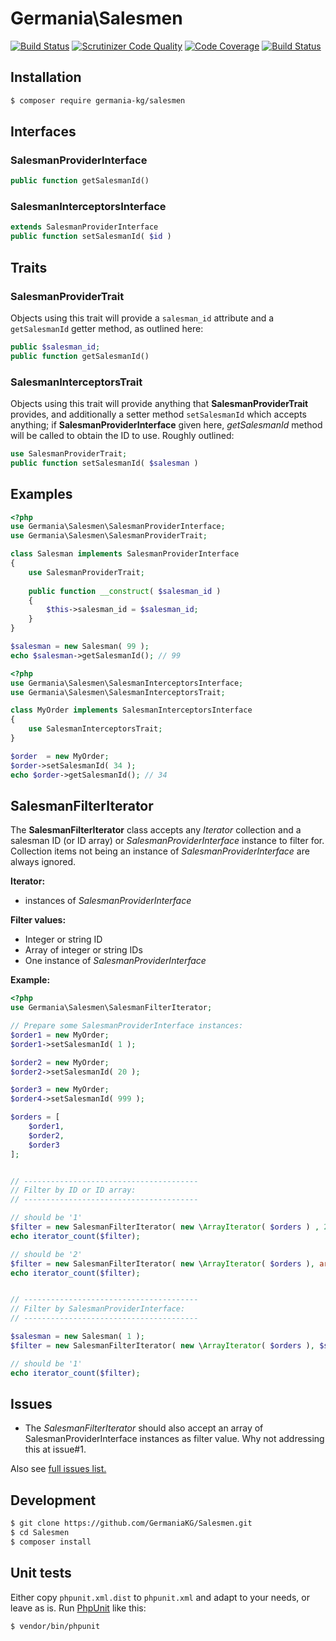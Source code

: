 # Germania\Salesmen


[![Build Status](https://travis-ci.org/GermaniaKG/Salesmen.svg?branch=master)](https://travis-ci.org/GermaniaKG/Salesmen)
[![Scrutinizer Code Quality](https://scrutinizer-ci.com/g/GermaniaKG/Salesmen/badges/quality-score.png?b=master)](https://scrutinizer-ci.com/g/GermaniaKG/Salesmen/?branch=master)
[![Code Coverage](https://scrutinizer-ci.com/g/GermaniaKG/Salesmen/badges/coverage.png?b=master)](https://scrutinizer-ci.com/g/GermaniaKG/Salesmen/?branch=master)
[![Build Status](https://scrutinizer-ci.com/g/GermaniaKG/Salesmen/badges/build.png?b=master)](https://scrutinizer-ci.com/g/GermaniaKG/Salesmen/build-status/master)


## Installation

```bash
$ composer require germania-kg/salesmen
```

## Interfaces

### SalesmanProviderInterface

```php
public function getSalesmanId()
```

### SalesmanInterceptorsInterface


```php
extends SalesmanProviderInterface
public function setSalesmanId( $id )
```

## Traits

### SalesmanProviderTrait

Objects using this trait will provide a `salesman_id` attribute and a `getSalesmanId` getter method, as outlined here:

```php
public $salesman_id;
public function getSalesmanId()
```




### SalesmanInterceptorsTrait

Objects using this trait will provide anything that **SalesmanProviderTrait** provides, and additionally a setter method `setSalesmanId` which accepts anything; if **SalesmanProviderInterface** given here, *getSalesmanId* method will be called to obtain the ID to use. Roughly outlined:

```php
use SalesmanProviderTrait;
public function setSalesmanId( $salesman )
```



## Examples
```php
<?php
use Germania\Salesmen\SalesmanProviderInterface;
use Germania\Salesmen\SalesmanProviderTrait;

class Salesman implements SalesmanProviderInterface
{
	use SalesmanProviderTrait;
	
	public function __construct( $salesman_id )
	{
		$this->salesman_id = $salesman_id;
	}
}

$salesman = new Salesman( 99 );
echo $salesman->getSalesmanId(); // 99
```

```php
<?php
use Germania\Salesmen\SalesmanInterceptorsInterface;
use Germania\Salesmen\SalesmanInterceptorsTrait;

class MyOrder implements SalesmanInterceptorsInterface
{
	use SalesmanInterceptorsTrait;
}

$order  = new MyOrder;
$order->setSalesmanId( 34 );
echo $order->getSalesmanId(); // 34


```


## SalesmanFilterIterator

The **SalesmanFilterIterator** class accepts any *Iterator* collection and a salesman ID (or ID array) or *SalesmanProviderInterface* instance to filter for. Collection items not being an instance of *SalesmanProviderInterface* are always ignored. 

**Iterator:**

- instances of *SalesmanProviderInterface*


**Filter values:**

- Integer or string ID
- Array of integer or string IDs
- One instance of *SalesmanProviderInterface*


**Example:**

```php
<?php
use Germania\Salesmen\SalesmanFilterIterator;

// Prepare some SalesmanProviderInterface instances:
$order1 = new MyOrder; 
$order1->setSalesmanId( 1 );

$order2 = new MyOrder; 
$order2->setSalesmanId( 20 );

$order3 = new MyOrder; 
$order4->setSalesmanId( 999 );

$orders = [
	$order1,
	$order2,	
	$order3
];


// ---------------------------------------
// Filter by ID or ID array:
// ---------------------------------------

// should be '1'
$filter = new SalesmanFilterIterator( new \ArrayIterator( $orders ) , 20);
echo iterator_count($filter);

// should be '2'
$filter = new SalesmanFilterIterator( new \ArrayIterator( $orders ), array(20, 999));
echo iterator_count($filter);


// ---------------------------------------
// Filter by SalesmanProviderInterface:
// ---------------------------------------

$salesman = new Salesman( 1 );
$filter = new SalesmanFilterIterator( new \ArrayIterator( $orders ), $salesman);

// should be '1'
echo iterator_count($filter);
```

## Issues

- The *SalesmanFilterIterator* should also accept an array of SalesmanProviderInterface instances as filter value. Why not addressing this at issue#1.

Also see [full issues list.](https://github.com/GermaniaKG/Salesmen/issues)


## Development

```bash
$ git clone https://github.com/GermaniaKG/Salesmen.git
$ cd Salesmen
$ composer install
```

## Unit tests

Either copy `phpunit.xml.dist` to `phpunit.xml` and adapt to your needs, or leave as is. Run [PhpUnit](https://phpunit.de/) like this:

```bash
$ vendor/bin/phpunit
```

